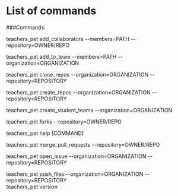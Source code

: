 # List of commands

###Commands:

teachers_pet add_collaborators --members=PATH --repository=OWNER/REPO  

teachers_pet add_to_team --members=PATH --organization=ORGANIZATION  
  
teachers_pet clone_repos --organization=ORGANIZATION --repository=REPOSITORY  
  
teachers_pet create_repos --organization=ORGANIZATION --repository=REPOSITORY  

teachers_pet create_student_teams --organization=ORGANIZATION 

teachers_pet forks --repository=OWNER/REPO           

teachers_pet help [COMMAND]             

teachers_pet merge_pull_requests --repository=OWNER/REPO       

teachers_pet open_issue --organization=ORGANIZATION --repository=REPOSITORY   

teachers_pet push_files --organization=ORGANIZATION --repository=REPOSITORY   
teachers_pet version                                                          
